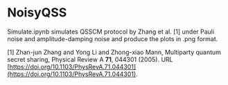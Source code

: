 # NoisyQSS

Simulate.ipynb simulates QSSCM protocol by Zhang et al. [1] under Pauli noise and amplitude-damping noise and produce the plots in .png format.


[1] Zhan-jun Zhang and Yong Li and Zhong-xiao Mann, Multiparty quantum secret sharing, Physical Review A **71**, 044301 (2005). URL [https://doi.org/10.1103/PhysRevA.71.044301](https://doi.org/10.1103/PhysRevA.71.044301).